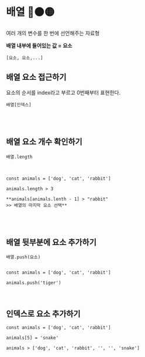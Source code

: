 # 배열 🔴🟠🟡

여러 개의 변수를 한 번에 선언해주는 자료형

**배열 내부에 들어있는 값 = 요소**

    [요소, 요소,...]

## 배열 요소 접근하기

요소의 순서를 index라고 부르고 0번째부터 표현한다.

    배열[인덱스]

<br><br>

## 배열 요소 개수 확인하기

    배열.length

<br>

    const animals = ['dog', 'cat', 'rabbit']

    animals.length > 3

    **animals[animals.lenth - 1] > "rabbit"
    >> 배열의 마지막 요소 선택**

<br><br>

## 배열 뒷부분에 요소 추가하기

    배열.push(요소)


    const animals = ['dog', 'cat', 'rabbit']

    animals.push('tiger')

<br>

## 인덱스로 요소 추가하기

    const animals = ['dog', 'cat', 'rabbit']

    animals[5] = 'snake'

    animals > ['dog', 'cat', 'rabbit', '', '', 'snake']
